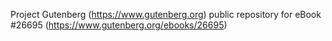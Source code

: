 Project Gutenberg (https://www.gutenberg.org) public repository for eBook #26695 (https://www.gutenberg.org/ebooks/26695)
